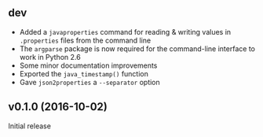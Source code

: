 dev
---
- Added a `javaproperties` command for reading & writing values in
  `.properties` files from the command line
- The `argparse` package is now required for the command-line interface to work
  in Python 2.6
- Some minor documentation improvements
- Exported the `java_timestamp()` function
- Gave `json2properties` a `--separator` option

v0.1.0 (2016-10-02)
-------------------
Initial release
